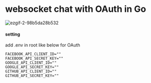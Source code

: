 # websocket chat with OAuth in Go
![ezgif-2-98b5da28b532](https://user-images.githubusercontent.com/66932739/141107174-5ab2134f-dfd5-4add-93ad-2a4614aea3da.gif)

#### setting
add .env in root like below for OAuth
```
FACEBOOK_API_CLIENT_ID=""
FACEBOOK_API_SECRET_KEY=""
GOOGLE_API_CLIENT_ID=""
GOOGLE_API_SECRET_KEY=""
GITHUB_API_CLIENT_ID=""
GITHUB_API_SECRET_KEY=""
```
